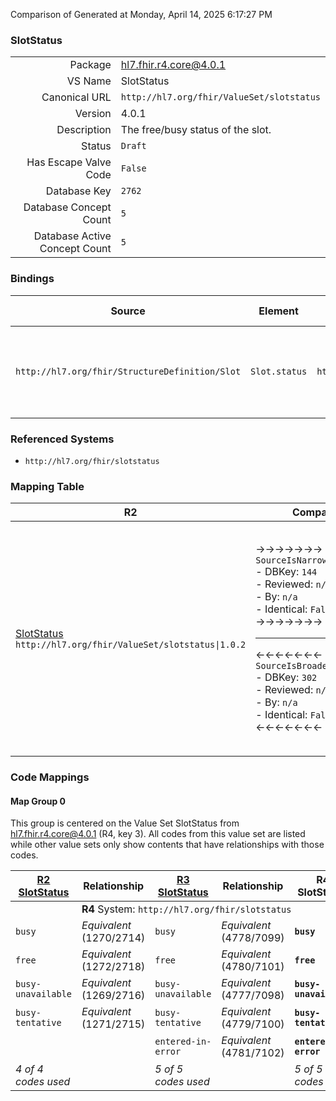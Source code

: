 Comparison of 
Generated at Monday, April 14, 2025 6:17:27 PM

### SlotStatus

|      |     |
| ---: | --- |
| Package | hl7.fhir.r4.core@4.0.1 |
| VS Name | SlotStatus |
| Canonical URL | `http://hl7.org/fhir/ValueSet/slotstatus` |
| Version | 4.0.1 |
| Description | The free/busy status of the slot. |
| Status | `Draft` |
| Has Escape Valve Code | `False` |
| Database Key | `2762` |
| Database Concept Count | `5` |
| Database Active Concept Count | `5` |
### Bindings

| Source | Element | Binding | Strength | Element Short |
| ------ | ------- | ------- | -------- | ------------- |
| `http://hl7.org/fhir/StructureDefinition/Slot` | `Slot.status` | `http://hl7.org/fhir/ValueSet/slotstatus\|4.0.1` | `Required` | busy \| free \| busy-unavailable \| busy-tentative \| entered-in-error |

### Referenced Systems

* `http://hl7.org/fhir/slotstatus`
### Mapping Table

| R2 | Comparison | R3 | Comparison | R4 | Comparison | R4B | Comparison | R5
| --- | --- | --- | --- | --- | --- | --- | --- | ---
| [SlotStatus](/docs/R2/ValueSets/SlotStatus.md)<br/> `http://hl7.org/fhir/ValueSet/slotstatus\|1.0.2` | →→→→→→→<br/>`SourceIsNarrowerThanTarget`<br/>- DBKey: `144`<br/>- Reviewed: `n/a`<br/>- By: `n/a`<br/>- Identical: `False`<br/>→→→→→→→<hr/>←←←←←←←<br/>`SourceIsBroaderThanTarget`<br/>- DBKey: `302`<br/>- Reviewed: `n/a`<br/>- By: `n/a`<br/>- Identical: `False`<br/>←←←←←←←| [SlotStatus](/docs/R3/ValueSets/SlotStatus.md)<br/> `http://hl7.org/fhir/ValueSet/slotstatus\|3.0.2` | →→→→→→→<br/>`Equivalent`<br/>- DBKey: `505`<br/>- Reviewed: `n/a`<br/>- By: `n/a`<br/>- Identical: `True`<br/>→→→→→→→<hr/>←←←←←←←<br/>`Equivalent`<br/>- DBKey: `726`<br/>- Reviewed: `n/a`<br/>- By: `n/a`<br/>- Identical: `True`<br/>←←←←←←←| [SlotStatus](/docs/R4/ValueSets/SlotStatus.md)<br/> `http://hl7.org/fhir/ValueSet/slotstatus\|4.0.1` | →→→→→→→<br/>`Equivalent`<br/>- DBKey: `1735`<br/>- Reviewed: `n/a`<br/>- By: `n/a`<br/>- Identical: `False`<br/>→→→→→→→<hr/>←←←←←←←<br/>`Equivalent`<br/>- DBKey: `1736`<br/>- Reviewed: `n/a`<br/>- By: `n/a`<br/>- Identical: `False`<br/>←←←←←←←| [SlotStatus](/docs/R4B/ValueSets/SlotStatus.md)<br/> `http://hl7.org/fhir/ValueSet/slotstatus\|4.3.0` | →→→→→→→<br/>`Equivalent`<br/>- DBKey: `984`<br/>- Reviewed: `n/a`<br/>- By: `n/a`<br/>- Identical: `True`<br/>→→→→→→→<hr/>←←←←←←←<br/>`Equivalent`<br/>- DBKey: `1245`<br/>- Reviewed: `n/a`<br/>- By: `n/a`<br/>- Identical: `True`<br/>←←←←←←←| [SlotStatus](/docs/R5/ValueSets/SlotStatus.md)<br/> `http://hl7.org/fhir/ValueSet/slotstatus\|5.0.0` 

### Code Mappings


#### Map Group 0

This group is centered on the Value Set SlotStatus from hl7.fhir.r4.core@4.0.1 (R4, key 3).
All codes from this value set are listed while other value sets only show contents that have relationships with those codes.

| [R2 SlotStatus](/docs/R2/ValueSets/SlotStatus.md)| Relationship | [R3 SlotStatus](/docs/R3/ValueSets/SlotStatus.md)| Relationship | R4 SlotStatus| Relationship | [R4B SlotStatus](/docs/R4B/ValueSets/SlotStatus.md)| Relationship | [R5 SlotStatus](/docs/R5/ValueSets/SlotStatus.md)
| --- | --- | --- | --- | --- | --- | --- | --- | ---
| <td colspan="8">**R4** System: `http://hl7.org/fhir/slotstatus`
| `busy`| _Equivalent_ <br/>(1270/2714)| `busy`| _Equivalent_ <br/>(4778/7099)| **`busy`**| _Equivalent_ <br/>(17506/17507)| `busy`| _Equivalent_ <br/>(9352/11690)| `busy`
| `free`| _Equivalent_ <br/>(1272/2718)| `free`| _Equivalent_ <br/>(4780/7101)| **`free`**| _Equivalent_ <br/>(17508/17509)| `free`| _Equivalent_ <br/>(9354/11692)| `free`
| `busy-unavailable`| _Equivalent_ <br/>(1269/2716)| `busy-unavailable`| _Equivalent_ <br/>(4777/7098)| **`busy-unavailable`**| _Equivalent_ <br/>(17510/17511)| `busy-unavailable`| _Equivalent_ <br/>(9351/11689)| `busy-unavailable`
| `busy-tentative`| _Equivalent_ <br/>(1271/2715)| `busy-tentative`| _Equivalent_ <br/>(4779/7100)| **`busy-tentative`**| _Equivalent_ <br/>(17512/17513)| `busy-tentative`| _Equivalent_ <br/>(9353/11691)| `busy-tentative`
| | | `entered-in-error`| _Equivalent_ <br/>(4781/7102)| **`entered-in-error`**| _Equivalent_ <br/>(17514/17515)| `entered-in-error`| _Equivalent_ <br/>(9355/11693)| `entered-in-error`
| *4 of 4 codes used* | | *5 of 5 codes used* | | *5 of 5 codes used* | | *5 of 5 codes used* | | *5 of 5 codes used* 

